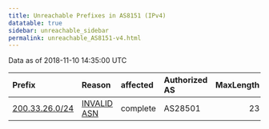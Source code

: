 ```yaml
---
title: Unreachable Prefixes in AS8151 (IPv4)
datatable: true
sidebar: unreachable_sidebar
permalink: unreachable_AS8151-v4.html
---
```


Data as of 2018-11-10 14:35:00 UTC


<div class="datatable-begin"></div>

| Prefix                                                 | Reason                                                                                               | affected   | Authorized AS   |   MaxLength | Anchor                                         |   unreachable /24s |
|:-------------------------------------------------------|:-----------------------------------------------------------------------------------------------------|:-----------|:----------------|------------:|:-----------------------------------------------|-------------------:|
| [200.33.26.0/24](https://stat.ripe.net/200.33.26.0/24) | [INVALID ASN](https://rpki-validator.ripe.net/announcement-preview?asn=AS8151&prefix=200.33.26.0/24) | complete   | AS28501         |          23 | [LACNIC](unreachable_LACNIC_RPKI_Root-v4.html) |                  1 |

<div class="datatable-end"></div>